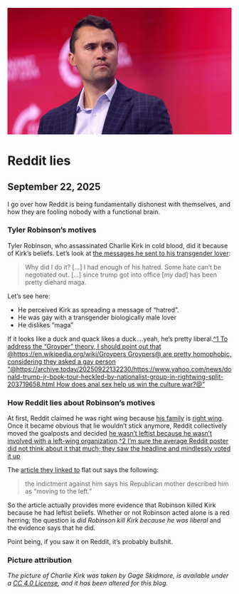 ![blogpic](pics/CharlieKirk.jpg)
# Reddit lies
## September 22, 2025

I go over how Reddit is being fundamentally dishonest with themselves,
and how they are fooling nobody with a functional brain.

### Tyler Robinson’s motives

Tyler Robinson, who assassinated Charlie Kirk in cold blood, did it
because of Kirk’s beliefs. Let’s look at [the messages he sent to his
transgender lover](https://archive.today/20250917003230/https://edition.cnn.com/2025/09/16/us/text-message-tyler-robinson-roomate-vis):

>Why did I do it? [...] I had enough of his hatred. Some hate 
>can’t be negotiated out. [...] since trump got into office [my dad] has 
>been pretty diehard maga.

Let’s see here:

- He perceived Kirk as spreading a message of “hatred”.
- He was gay with a transgender biologically male lover
- He dislikes “maga” 

If it looks like a duck and quack likes a duck....yeah, he’s pretty
liberal.[^1 To address the “Groyper” theory, I should point out that
@https://en.wikipedia.org/wiki/Groypers Groypers@ are pretty homophobic, 
considering they asked a gay person “@https://archive.today/20250922132230/https://www.yahoo.com/news/donald-trump-jr-book-tour-heckled-by-nationalist-group-in-rightwing-split-203719658.html How 
does anal sex help us win the culture war?@”](fn:1)

### How Reddit lies about Robinson’s motives

At first, Reddit claimed he was right wing because
[his family](https://archive.today/20250913064810/https://old.reddit.com/r/BlueskySkeets/comments/1nf48w5/if_it_quacks_like_a_duck/) is [right
wing](https://archive.today/20250913064911/https://old.reddit.com/r/NoFilterNews/comments/1nf8fji/charlie_kirks_killer_tyler_robinson_raised_in_a/). Once it became obvious that
lie wouldn’t stick anymore, Reddit collectively moved the
goalposts and decided [he wasn’t leftist because he wasn’t
involved with a left-wing organization](https://archive.today/20250921132303/https://old.reddit.com/r/politics/comments/1nm2owd/doj_cant_tie_suspected_kirk_killer_to_left_like/).[^2
I’m sure the average Reddit poster did not think about it that much;
they saw the headline and mindlessly voted it up](fn:2)

The [article they linked to](https://archive.today/20250921132130/https://www.thedailybeast.com/doj-cant-tie-suspected-kirk-killer-to-left-like-maga-wants/) flat out
says the following:

>the indictment against him says his Republican mother described him 
>as “moving to the left.”

So the article actually provides more evidence that Robinson killed
Kirk because he had leftist beliefs. Whether or not Robinson acted
alone is a red herring; the question is _did Robinson kill Kirk because
he was liberal_ and the evidence says that he did.

Point being, if you saw it on Reddit, it’s probably bullshit.

### Picture attribution
_The picture of Charlie Kirk was taken by Gage Skidmore, is available
under a [CC 4.0
License](https://creativecommons.org/licenses/by-sa/4.0/deed.en), and it
has been altered for this blog._

